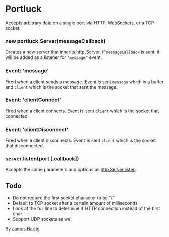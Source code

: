 # Portluck #

Accepts arbitrary data on a single port via HTTP, WebSockets, or a TCP socket.

### new portluck.Server(messageCallback) ###
Creates a new server that inherits [http.Server](http://nodejs.org/api/http.html#http_class_http_server).
If `messageCallback` is sent, it will be added as a listener for `"message"` event.

### Event: 'message' ###
Fired when a client sends a message. Event is sent `message` which is a buffer and `client` which is the socket that
sent the message.

### Event: 'clientConnect' ###
Fired when a client connects. Event is sent `client` which is the socket that connected.

### Event: 'clientDisconnect' ###
Fired when a client disconnects. Event is sent `client` which is the socket that disconnected.

### server.listen(port [,callback]) ###
Accepts the same parameters and options as [http.Server.listen](http://nodejs.org/api/http.html#http_server_listen_port_hostname_backlog_callback).

## Todo ##

* Do not require the first socket character to be "{"
* Default to TCP socket after a certain amount of milliseconds
* Look at the full line to determine if HTTP connection instead of the first char
* Support UDP sockets as well

By [James Hartig](https://github.com/fastest963/)